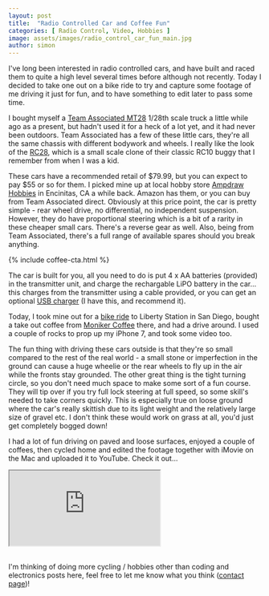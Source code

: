 ```yaml
---
layout: post
title:  "Radio Controlled Car and Coffee Fun"
categories: [ Radio Control, Video, Hobbies ]
image: assets/images/radio_control_car_fun_main.jpg
author: simon
---
```

I've long been interested in radio controlled cars, and have built and raced them to quite a high level several times before although not recently.  Today I decided to take one out on a bike ride to try and capture some footage of me driving it just for fun, and to have something to edit later to pass some time.

I bought myself a [Team Associated MT28](https://www.associatedelectrics.com/teamassociated/cars_and_trucks/MT28/RTR/) 1/28th scale truck a little while ago as a present, but hadn't used it for a heck of a lot yet, and it had never been outdoors.  Team Associated has a few of these little cars, they're all the same chassis with different bodywork and wheels.  I really like the look of the [RC28](https://www.associatedelectrics.com/teamassociated/cars_and_trucks/RC28/RTR/), which is a small scale clone of their classic RC10 buggy that I remember from when I was a kid.

These cars have a recommended retail of $79.99, but you can expect to pay $55 or so for them.  I picked mine up at local hobby store [Ampdraw Hobbies](http://www.ampdraw.com/) in Encinitas, CA a while back.  Amazon has them, or you can buy from Team Associated direct.  Obviously at this price point, the car is pretty simple - rear wheel drive, no differential, no independent suspension.  However, they do have proportional steering which is a bit of a rarity in these cheaper small cars.  There's a reverse gear as well.  Also, being from Team Associated, there's a full range of available spares should you break anything.

{% include coffee-cta.html %}

The car is built for you, all you need to do is put 4 x AA batteries (provided) in the transmitter unit, and charge the rechargable LiPO battery in the car... this charges from the transmitter using a cable provided, or you can get an optional [USB charger](https://www.associatedelectrics.com/teamassociated/parts/details/21420-ASC21420-sc28_usb_charger_cable/) (I have this, and recommend it).

Today, I took mine out for a [bike ride](https://www.strava.com/activities/3208164622) to Liberty Station in San Diego, bought a take out coffee from [Moniker Coffee](https://monikercoffee.com/) there, and had a drive around.  I used a couple of rocks to prop up my iPhone 7, and took some video too.

The fun thing with driving these cars outside is that they're so small compared to the rest of the real world - a small stone or imperfection in the ground can cause a huge wheelie or the rear wheels to fly up in the air while the fronts stay grounded.  The other great thing is the tight turning circle, so you don't need much space to make some sort of a fun course.  They will tip over if you try full lock steering at full speed, so some skill's needed to take corners quickly.  This is especially true on loose ground where the car's really skittish due to its light weight and the relatively large size of gravel etc.  I don't think these would work on grass at all, you'd just get completely bogged down!

I had a lot of fun driving on paved and loose surfaces, enjoyed a couple of coffees, then cycled home and edited the footage together with iMovie on the Mac and uploaded it to YouTube.  Check it out...

<div class="embed-responsive embed-responsive-16by9">
  <iframe class="embed-responsive-item" src="https://www.youtube.com/embed/THQAsccII28" allowfullscreen></iframe>
</div><br/>

I'm thinking of doing more cycling / hobbies other than coding and electronics posts here, feel free to let me know what you think ([contact page](/contact))!